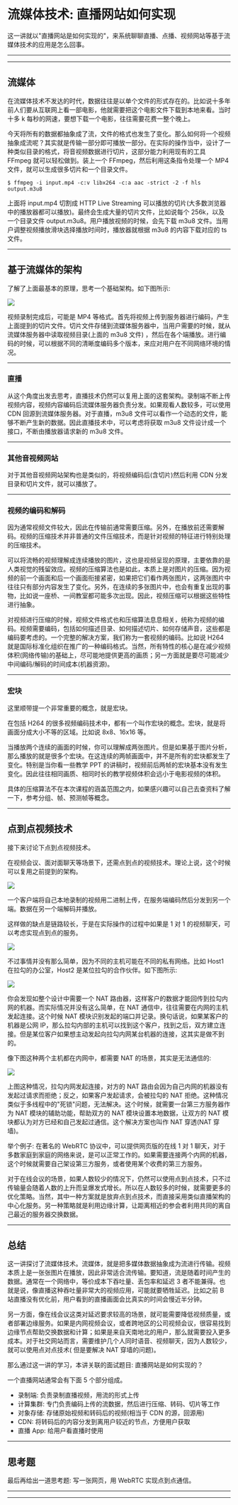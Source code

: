 # 流媒体技术: 直播网站如何实现

这一讲就以"直播网站是如何实现的"，来系统聊聊直播、点播、视频网站等基于流媒体技术的应用是怎么回事。

---
---

## 流媒体

在流媒体技术不发达的时代，数据往往是以单个文件的形式存在的。比如说十多年前人们要从互联网上看一部电影，他就需要把这个电影文件下载到本地来看。当时十多 k 每秒的网速，要想下载一个电影，往往需要花费一整个晚上。

今天将所有的数据都抽象成了流，文件的格式也发生了变化。那么如何将一个视频抽象成流呢？其实就是传输一部分即可播放一部分。在实际的操作当中，设计了一种类似目录的格式，将音视频数据进行切片，这部分能力利用现有的工具 FFmpeg
就可以轻松做到。装上一个 FFmpeg，然后利用这条指令处理一个 MP4 文件，就可以生成很多切片和一个目录文件。

```shell
$ ffmpeg -i input.mp4 -c:v libx264 -c:a aac -strict -2 -f hls output.m3u8
```

上面将 input.mp4 切割成 HTTP Live Streaming 可以播放的切片(大多数浏览器中的播放器都可以播放)。最终会生成大量的切片文件，比如说每个 256k，以及一个目录文件
output.m3u8。用户播放视频的时候，会先下载 m3u8 文件。当用户调整视频播放滑块选择播放时间时，播放器就根据 m3u8 的内容下载对应的 ts 文件。

---

## 基于流媒体的架构

了解了上面最基本的原理，思考一个基础架构。如下图所示:

![](../../images/module_4/17_1.png)

视频录制完成后，可能是 MP4 等格式。首先将视频上传到服务器进行编码，产生上面提到的切片文件。切片文件存储到流媒体服务器中，当用户需要的时候，就从流媒体服务器中读取视频目录(上面的 m3u8 文件)
，然后在各个端播放。进行编码的时候，可以根据不同的清晰度编码多个版本，来应对用户在不同网络环境的情况。

---

### 直播

从这个角度出发去思考，直播技术仍然可以复用上面的这套架构。录制端不断上传视频内容，视频内容编码后流媒体服务器负责分发。如果观看人数较多，可以使用 CDN 回源到流媒体服务器。对于直播，m3u8
文件可以看作一个动态的文件，能够不断产生新的数据。因此直播技术中，可以考虑将获取 m3u8 文件设计成一个接口，不断由播放器请求新的 m3u8 文件。

---

### 其他音视频网站

对于其他音视频网站架构也是类似的，将视频编码后(含切片)然后利用 CDN 分发目录和切片文件，就可以播放了。

---

### 视频的编码和解码

因为通常视频文件较大，因此在传输前通常需要压缩。另外，在播放前还需要解码。视频的压缩技术并非普通的文件压缩技术，而是针对视频的特征进行特别处理的压缩技术。

可以将流畅的视频理解成连续播放的图片，这也是视频呈现的原理，主要依靠的是人类视觉的残留效应。视频的压缩算法也是如此，本质上是对图片的压缩。因为视频的前一个画面和后一个画面衔接紧密，如果把它们看作两张图片，这两张图片中往往只有部分内容发生了变化。另外，在连续的多张图片中，也会有重复出现的事物，比如说一座桥、一间教室都可能多次出现。因此，视频压缩可以根据这些特性进行抽象。

对视频进行压缩的时候，视频文件格式也和压缩算法息息相关，统称为视频的编码。视频需要编码，包括如何描述目录、如何描述切片、如何存储声音，这些都是编码要考虑的。一个完整的解决方案，我们称为一套视频的编码。比如说 H264
就是国际标准化组织在推广的一种编码格式。当然，所有特性的核心是在减少视频体积(网络传输)的基础上，尽可能地提供更高的画质；另一方面就是要尽可能减少中间编码/解码的时间成本(机器资源)。

---

### 宏块

这里顺带提一个非常重要的概念，就是宏块。

在包括 H264 的很多视频编码技术中，都有一个叫作宏块的概念。宏块，就是将画面分成大小不等的区域。比如说 8x8、16x16 等。

当播放两个连续的画面的时候，你可以理解成两张图片。但是如果基于图片分析，那么播放的就是很多个宏块。在这连续的两帧画面中，并不是所有的宏块都发生了变化。特别是当你看一些教学 PPT
的讲稿时，视频前后两帧的宏块基本没有发生变化。因此往往相同画质、相同时长的教学视频体积会远小于电影视频的体积。

具体的压缩算法不在本次课程的涵盖范围之内，如果感兴趣可以自己去查资料了解一下，参考分组、帧、预测帧等概念。

---

## 点到点视频技术

接下来讨论下点到点视频技术。

在视频会议、面对面聊天等场景下，还需点到点的视频技术。理论上说，这个时候可以复用之前提到的架构。

![](../../images/module_4/17_2.png)

一个客户端将自己本地录制的视频用二进制上传，在服务端编码然后分发到另一个端。数据在另一个端解码并播放。

这样做的缺点是链路较长，于是在实际操作的过程中如果是 1 对 1 的视频聊天，可以考虑实现点到点的服务。

![](../../images/module_4/17_3.png)

不过事情并没有那么简单，因为不同的主机可能在不同的私有网络。比如 Host1 在拉勾的办公室，Host2 是某位拉勾的合作伙伴。如下图所示:

![](../../images/module_4/17_4.png)

你会发现如整个设计中需要一个 NAT 路由器，这样客户的数据才能回传到拉勾内网的机器。而实际情况并没有这么简单，在 NAT 通信中，往往需要在内网的主机发起连接。这个时候 NAT 模块识别发起的端口并记录。换句话说，如果某客户的机器是公网
IP，那么拉勾内部的主机可以找到这个客户，找到之后，双方建立连接。但是某位客户如果想主动发起向拉勾内网某台机器的连接，这其实是做不到的。

像下图这种两个主机都在内网中，都需要 NAT 的场景，其实是无法通信的:

![](../../images/module_4/17_5.png)

上图这种情况，拉勾内网发起连接，对方的 NAT 路由会因为自己内网的机器没有发起过请求而拒绝；反之，如果客户发起请求，会被拉勾的 NAT 拒绝。这种情况类似于多线程中的"死锁"问题，无法解决。这个时候，就需要一台第三方服务器作为 NAT
模块的辅助功能，帮助双方的 NAT 模块设置本地数据，让双方的 NAT 模块都认为对方已经和自己发起过通信。这个解决方案也叫作 NAT 穿透(NAT 穿墙)。

举个例子: 在著名的 WebRTC 协议中，可以提供网页版的在线 1 对 1 聊天，对于多数家庭到家庭的网络来说，是可以正常工作的。如果需要连接两个内网的机器，这个时候就需要自己架设第三方服务，或者使用某个收费的第三方服务。

对于在线会议的场景，如果人数较少的情况下，仍然可以使用点到点技术，只不过传输量会随着人数的上升而呈爆发式增长。所以在人数较多的时候，就需要更多的优化策略。当然，其中一种方案就是放弃点到点技术，而直接采用类似直播架构的中心化服务。另一种策略就是利用边缘计算，让距离相近的参会者利用共同的离自己最近的服务器交换数据。

---

## 总结

这一讲探讨了流媒体技术。流媒体，就是把多媒体数据抽象成为流进行传输。视频本质上是一张张图片在播放，因此非常适合流传输。要知道，流是随着时间产生的数据。通常在一个网络中，等价成本下吞吐量、丢包率和延迟 3
者不能兼得。也就是说，像直播这种吞吐量非常大的视频应用，可能就要牺牲延迟。比如之前 B 站直播没有优化前，用户看到的直播画面会比真实的时间会慢近半分钟。

另一方面，像在线会议这类对延迟要求较高的场景，就可能需要降低视频质量，或者部署边缘服务。如果是内网视频会议，或者跨地区的公司视频会议，很容易找到边缘节点帮助交换数据和计算；如果是来自天南地北的用户，那么就需要投入更多成本。对于社交网站而言，需要维护几个人同时语音、视频聊天，因为人数较少，就可以使用点对点技术(
但是要解决 NAT 穿墙的问题)。

那么通过这一讲的学习，本讲关联的面试题目: 直播网站是如何实现的？

一个直播网站通常会有下面 5 个部分组成。

* 录制端: 负责录制直播视频，用流的形式上传
* 计算集群: 专门负责编码上传的流数据，然后进行压缩、转码、切片等工作
* 对象存储: 存储原始视频和转码后的视频(相当于 CDN 的源，回源用)
* CDN: 将转码后的内容分发到离用户较近的节点，方便用户获取
* 直播 App: 给用户看直播时使用

---

## 思考题

最后再给出一道思考题: 写一张网页，用 WebRTC 实现点到点通信。

---
---

